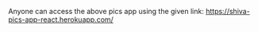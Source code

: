 Anyone can access the above pics app using the given link:
https://shiva-pics-app-react.herokuapp.com/
